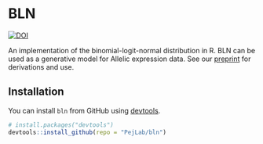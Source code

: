 # BLN 
[![DOI](https://zenodo.org/badge/183066057.svg)](https://zenodo.org/badge/latestdoi/183066057)


An implementation of the binomial-logit-normal distribution in R. BLN can be used as a generative model for Allelic expression data. See our [preprint](https://www.biorxiv.org/content/biorxiv/early/2019/05/09/632794.full.pdf) for derivations and use.

## Installation

You can install `bln` from GitHub using [devtools](https://www.rstudio.com/products/rpackages/devtools/).

``` r
# install.packages("devtools")
devtools::install_github(repo = "PejLab/bln")
```
